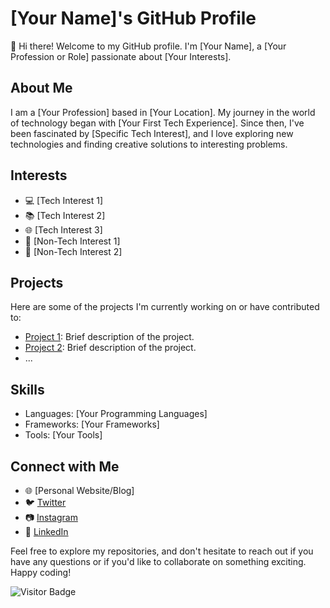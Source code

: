 # [Your Name]'s GitHub Profile

👋 Hi there! Welcome to my GitHub profile. I'm [Your Name], a [Your Profession or Role] passionate about [Your Interests].

## About Me

I am a [Your Profession] based in [Your Location]. My journey in the world of technology began with [Your First Tech Experience]. Since then, I've been fascinated by [Specific Tech Interest], and I love exploring new technologies and finding creative solutions to interesting problems.

## Interests

- 💻 [Tech Interest 1]
- 📚 [Tech Interest 2]
- 🌐 [Tech Interest 3]
- 🎨 [Non-Tech Interest 1]
- 🎸 [Non-Tech Interest 2]

## Projects

Here are some of the projects I'm currently working on or have contributed to:

- [Project 1](link-to-project-1): Brief description of the project.
- [Project 2](link-to-project-2): Brief description of the project.
- ...

## Skills

- Languages: [Your Programming Languages]
- Frameworks: [Your Frameworks]
- Tools: [Your Tools]

## Connect with Me

- 🌐 [Personal Website/Blog]
- 🐦 [Twitter](https://twitter.com/your_twitter_handle)
- 📷 [Instagram](https://www.instagram.com/your_instagram_handle)
- 💼 [LinkedIn](https://www.linkedin.com/in/your-linkedin-profile)

Feel free to explore my repositories, and don't hesitate to reach out if you have any questions or if you'd like to collaborate on something exciting. Happy coding!

![Visitor Badge](https://visitor-badge.laobi.icu/badge?page_id=your-username.your-username)
